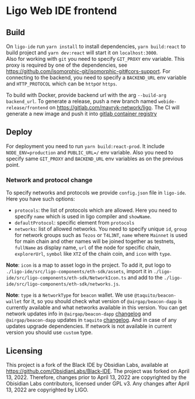 # Ligo Web IDE frontend

## Build

On `ligo-ide` run `yarn install` to install dependencies, `yarn build:react` to build project and `yarn dev:react` will start it on `localhost:3000`. \
Also for working with `git` you need to specify `GIT_PROXY` env variable. This proxy is required by one of the dependencies, see https://github.com/isomorphic-git/isomorphic-git#cors-support. For connecting to the backend, you need to specify a `BACKEND_URL` env variable and `HTTP_PROTOCOL` which can be `http`or `https`.

To build with Docker, provide backend url with the arg `--build-arg backend_url`.
To generate a release, push a new branch named `webide-release/frontend` on https://gitlab.com/mavryk-network/ligo. The CI will generate a new image and push it into [gitlab container registry](https://gitlab.com/mavryk-network/ligo/container_registry/3546999)

## Deploy

For deployment you need to run `yarn build:react-prod`. It include `NODE_ENV=production` and `PUBLIC_URL=/` env variable. Also you need to specify same `GIT_PROXY` and `BACKEND_URL` env variables as on the previous point.

### Network and protocol change

To specify networks and protocols we provide `config.json` file in `ligo-ide`. \
Here you have such options:
- `protocols`: the list of protocols which are allowed. Here you need to specify `name` which is used in ligo compiler and `showName`.
- `defaultProtocol`: specific element from `protocols`
- `networks`: list of allowed networks. You need to specify unique `id`, `group` for network groups such as `Tezos` or `T4L3NT`, `name` where `Mainnet` is used for main chain and other names will be joined together as testnets, `fullName` as display name, `url` of the node for specific chain, `explorerUrl`, `symbol` like `XTZ` of the chain coin, and `icon` with `type`. 

__Note__: `icon` is a map to asset logo in the project. To add it, put logo to `./ligo-ide/src/ligo-components/eth-sdk/assets`, import it in `./ligo-ide/src/ligo-components/eth-sdk/NetworkIcon.ts` and add to the `./ligo-ide/src/ligo-components/eth-sdk/networks.js`.

__Note__: `type` is a `NetworkType` for `beacon` wallet. We use `@taquito/beacon-wallet` for it, so you should check what version of `@airgap/beacon-dapp` is currently available and what networks available in this version. You can get network updates info in `@airgap/beacon-dapp` [changelog](https://github.com/airgap-it/beacon-sdk/releases) and `@airgap/beacon-dapp` updates in `taquito` [changelog](https://tezostaquito.io/docs/version/). And in case of any updates upgrade dependencies. If network is not available in current version you should use `custom` type.

## Licensing

This project is a fork of the Black IDE by Obsidian Labs, available at
https://github.com/ObsidianLabs/Black-IDE. The project was forked on April 13,
2022. Therefore, changes prior to April 13, 2022 are copyrighted by the Obisidian
Labs contributors, licensed under GPL v3. Any changes after April 13, 2022 are
copyrighted by LIGO. 
